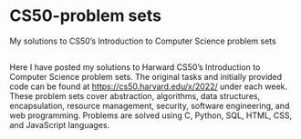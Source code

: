 # CS50-problem sets
My solutions to CS50’s Introduction to Computer Science problem sets
##
Here I have posted my solutions to Harward CS50’s Introduction to Computer Science problem sets. The original tasks and initially provided code can be found at https://cs50.harvard.edu/x/2022/ under each week. These problem sets cover abstraction, algorithms, data structures, encapsulation, resource management, security, software engineering, and web programming. Problems are solved using C, Python, SQL, HTML, CSS, and JavaScript languages.
